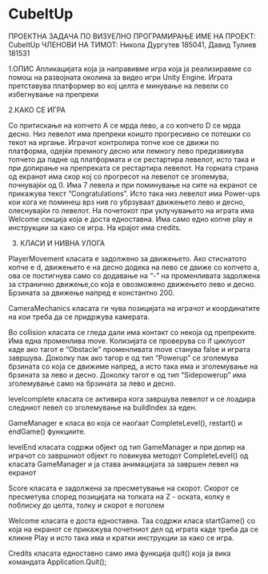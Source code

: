 # CubeItUp

ПРОЕКТНА ЗАДАЧА ПО ВИЗУЕЛНО ПРОГРАМИРАЊЕ 
ИМЕ НА ПРОЕКТ: CubeItUp
ЧЛЕНОВИ НА ТИМОТ: Никола Дургутев 185041, Давид Тулиев 181531

1.ОПИС
Апликацијата која ја направивме игра која ја реализиравме  со помош на развојната околина за видео игри Unity Engine. 
Играта претставува платформер во кој целта е минување на левели со избегнување на препреки

2.КАКО СЕ ИГРА

Со притискање на копчето А се мрда лево, а со копчето D се мрда десно. Низ левелот има препреки коишто прогресивно се потешки со текот на иргање. 
Играчот контролира топче кое се движи по платформа, одејќи премногу десно или пемногу лево предизвикува топчето да падне од платформата и се рестартира левелот,
исто така и при допирање на препреката се рестартира левелот. На горната страна од екранот има скор кој со прогресот на левелот се зголемува, почнувајќи од 0.
Има 7 левела и при поминување на сите на екранот се прикажува текст “Congratulations”.
Исто така низ левелот има Power-ups кои кога ке поминеш врз нив го убрзуваат движењето лево и десно, олеснувајќи го левелот.
На почетокот при уклучувањето на играта има Welcome секција која е доста едноставна. Има само едно копче play и инструкции за како се игра. На крајот има credits.

3. КЛАСИ И НИВНА УЛОГА

PlayerMovement класата е задолжено за движењето. Ако стиснатото копче е d, движењето е на десно додека на лево се движе со копчето а,
ова се постигнува само со додавање на  “-” на променливата задолжена за странично движење,со која е овозможено движењето лево и десно.
Брзината за движење напред е константно 200.

CameraMechanics класата ги чува позицијата на играчот и координатите на кои треба да се придржува камерата.

Во collision  класата се гледа дали има контакт со некоја од препреките. Има една променлива move. Колизијата се проверува со if циклусот каде ако тагот 
е “Obstacle” променливата move станува false и играта завршува. Доколку пак ако тагор е од тип “Powerup” се зголемува брзината со која се движиме напред, 
а исто така има и зголемување на брзината за лево и десно.
Доколку тагот е од тип “Sidepowerup” има зголемување само на брзината за лево и десно.

levelcomplete класата се активира кога завршува левелот и се лоадира следниот левел со зголемување на buildIndex  за еден.

GameManager e класа во која се наоѓаат CompleteLevel(), restart() и endGame() функциите.

levelEnd класата содржи објект од тип GameManager и при допир на играчот со завршниот објект го повикува методот CompleteLevel() од класата GameManager и ја
става анимацијата за завршен левел на екранот 

Score класата е задолжена за пресметување на скорот. Скорот се пресметува според позицијата на топката на Z - оската, колку е поблиску до целта, толку и скорот е поголем

Welcome класата е доста едноставна. Таа содржи класа startGame() со која на екранот се прикажува почетниот дел од играта каде треба да се кликне Play и исто така има и
кратки инструкции за како се игра.

Credits класата едноставно само има функција quit() која ја вика командата Application.Quit();






